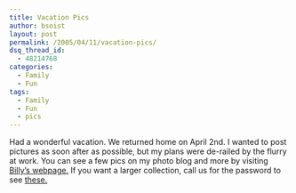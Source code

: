 ```yaml
---
title: Vacation Pics
author: bsoist
layout: post
permalink: /2005/04/11/vacation-pics/
dsq_thread_id:
  - 48214768
categories:
  - Family
  - Fun
tags:
  - Family
  - Fun
  - pics
---
```

Had a wonderful vacation. We returned home on April 2nd. I wanted to post pictures as soon after as possible, but my plans were de-railed by the flurry at work. You can see a few pics on my photo blog and more by visiting [Billy&#8217;s webpage.][1] If you want a larger collection, call us for the password to see [these.][2]

 [1]: http://billy.soistmann.com/
 [2]: http://bsoist.freeshell.org/album/

